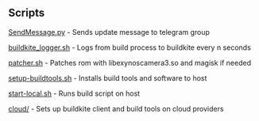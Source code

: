 ## Scripts

[SendMessage.py](SendMessage.py) - Sends update message to telegram group

[buildkite_logger.sh](buildkite_logger.sh) - Logs from build process to buildkite every n seconds

[patcher.sh](patcher.sh) - Patches rom with libexynoscamera3.so and magisk if needed

[setup-buildtools.sh](setup-buildtools.sh)	- Installs build tools and software to host

[start-local.sh](start-local.sh) - Runs build script on host

[cloud/](cloud/) - Sets up buildkite client and build tools on cloud providers
